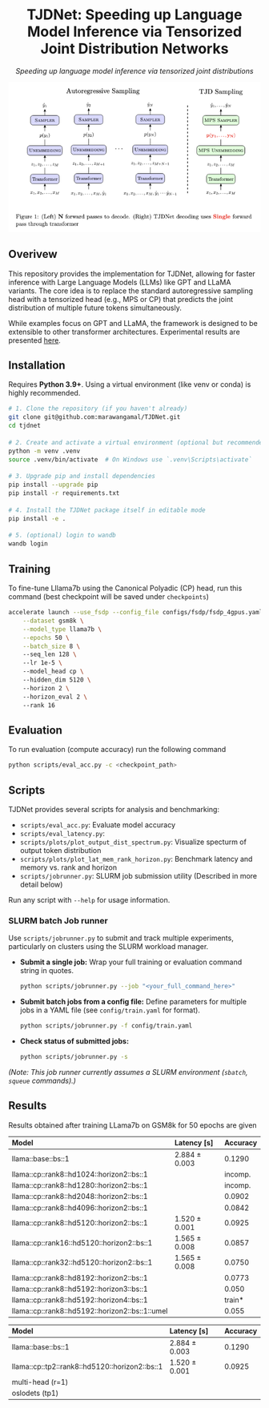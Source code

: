 <!-- # TJDNet: Speeding up Language Model Inference via Tensorized Joint Distribution Networks

Speeding up language model inference via tensorized joint distributions. This codebase implements TJDNet for GPT and LLAMA models but can be easily extended to other models. -->

<div align="center">

<h1>TJDNet: Speeding up Language Model Inference via Tensorized Joint Distribution Networks</h1>


<i> Speeding up language model inference via tensorized joint distributions </i>


<img src="assets/image.png" style="width: 500;" />
<!-- <i>Speeding up language model inference via tensorized joint distributions.</i> -->

<!-- <i> (Left) N forward passes to decode. (Right) TJDNet decoding uses Single forward
pass through transformer</i> -->

</div>

## Overivew

This repository provides the implementation for TJDNet, allowing for faster inference with Large Language Models (LLMs) like GPT and LLaMA variants. The core idea is to replace the standard autoregressive sampling head with a tensorized head (e.g., MPS or CP) that predicts the joint distribution of multiple future tokens simultaneously.

While examples focus on GPT and LLaMA, the framework is designed to be extensible to other transformer architectures. Experimental results are presented [here](#Results).


## Installation 
Requires **Python 3.9+**. Using a virtual environment (like venv or conda) is highly recommended.

```bash
# 1. Clone the repository (if you haven't already)
git clone git@github.com:marawangamal/TJDNet.git
cd tjdnet

# 2. Create and activate a virtual environment (optional but recommended)
python -m venv .venv
source .venv/bin/activate  # On Windows use `.venv\Scripts\activate`

# 3. Upgrade pip and install dependencies
pip install --upgrade pip
pip install -r requirements.txt

# 4. Install the TJDNet package itself in editable mode
pip install -e .

# 5. (optional) login to wandb
wandb login
```



## Training

To fine-tune Lllama7b using the Canonical Polyadic (CP) head, run this command (best checkpoint will be saved under `checkpoints`)
```bash 
accelerate launch --use_fsdp --config_file configs/fsdp/fsdp_4gpus.yaml train.py \
    --dataset gsm8k \
    --model_type llama7b \
    --epochs 50 \
    --batch_size 8 \ 
    --seq_len 128 \ 
    --lr 1e-5 \ 
    --model_head cp \ 
    --hidden_dim 5120 \ 
    --horizon 2 \ 
    --horizon_eval 2 \ 
    --rank 16
```

## Evaluation
To run evaluation (compute accuracy) run the following command
```bash 
python scripts/eval_acc.py -c <checkpoint_path>
```

<!-- 
| Model                              | Latency [s]   | GPU Memory (allocated)[MB]   | GPU Memory (reserved) [MB]   | CPU Memory (rss) [MB]   | Accuracy      |
| llama::base::bs::1                 | 2.884 ± 0.003 | 25340.167 ± 0.000            | 25356.000 ± 0.000            | 1213.004 ± 0.015        | 0.000 ± 0.000 |
| llama::cp::rank8::horizon2::bs::1  | 1.520 ± 0.001 | 27165.341 ± 0.000            | 27182.000 ± 0.000            | 1221.140 ± 0.014        | 0.000 ± 0.000 |
| llama::cp::rank16::horizon2::bs::1 | 1.565 ± 0.008 | 28445.653 ± 0.000            | 28462.000 ± 0.000            | 1223.598 ± 0.000        | 0.000 ± 0.000 | 
-->


<!-- OLD Version -->
<!-- | Model                            | Latency [s]   | Accuracy      |
|:---------------------------------|:--------------|:--------------|
| llama::baseline             | 1.441 ± 0.007 | 0.1290 |
| llama::cp::lr32::hd768::rank4::horizon2  | 0.745 ± 0.004 | 0.0492 |
| llama::cp::lr32::hd768::rank8::horizon2  | 0.752 ± 0.002 | 0.0540 |
| llama::cp::lr32::hd768::rank16::horizon2 | 0.767 ± 0.003 | 0.0549 |
| llama::cp::lr32::hd768::rank32::horizon2 | 0.833 ± 0.028 | 0.0584 |
| llama::cp::lr64::hd768::rank8::horizon2  | - | 0.0417 |
| llama::cp::lr32::hd1024::rank8::horizon2 | - | 0.0629 |
| llama::cp::lr32::hd1280::rank8::horizon2 | - | 0.0781 |
| llama::cp::lr32::hd1536::rank8::horizon2 | - | 0.0713 |
| llama::cp::lr32::hd5120::rank8::horizon2 | - | 0.0925** | -->


## Scripts

TJDNet provides several scripts for analysis and benchmarking:

- `scripts/eval_acc.py`: Evaluate model accuracy
- `scripts/eval_latency.py`: 
- `scripts/plots/plot_output_dist_spectrum.py`: Visualize specturm of output token distribution
- `scripts/plots/plot_lat_mem_rank_horizon.py`: Benchmark latency and memory vs. rank and horizon
- `scripts/jobrunner.py`: SLURM job submission utility (Described in more detail below)

Run any script with `--help` for usage information.


### SLURM batch Job runner

Use `scripts/jobrunner.py` to submit and track multiple experiments, particularly on clusters using the SLURM workload manager.

* **Submit a single job:**
    Wrap your full training or evaluation command string in quotes.
    ```bash
    python scripts/jobrunner.py --job "<your_full_command_here>"
    ```

* **Submit batch jobs from a config file:**
    Define parameters for multiple jobs in a YAML file (see `config/train.yaml` for format).
    ```bash
    python scripts/jobrunner.py -f config/train.yaml
    ```

* **Check status of submitted jobs:**
    ```bash
    python scripts/jobrunner.py -s
    ```

*(Note: This job runner currently assumes a SLURM environment (`sbatch`, `squeue` commands).)*


## Results
Results obtained after training LLama7b on GSM8k for 50 epochs are given

| Model                                               | Latency [s]   | Accuracy |  
|:----------------------------------------------------|:--------------|:---------|
| llama::base::bs::1                                  | 2.884 ± 0.003 | 0.1290   |
| llama::cp::rank8::hd1024::horizon2::bs::1           |               | incomp.  |
| llama::cp::rank8::hd1280::horizon2::bs::1           |               | incomp.  |
| llama::cp::rank8::hd2048::horizon2::bs::1           |               | 0.0902   |
| llama::cp::rank8::hd4096::horizon2::bs::1           |               | 0.0842   |
| llama::cp::rank8::hd5120::horizon2::bs::1           | 1.520 ± 0.001 | 0.0925   |
| llama::cp::rank16::hd5120::horizon2::bs::1          | 1.565 ± 0.008 | 0.0857   |
| llama::cp::rank32::hd5120::horizon2::bs::1          | 1.565 ± 0.008 | 0.0750   |  
| llama::cp::rank8::hd8192::horizon2::bs::1           |               | 0.0773   |
| llama::cp::rank8::hd5192::horizon3::bs::1           |               | 0.050    | 
| llama::cp::rank8::hd5192::horizon4::bs::1           |               | train*   |  wi90f8a8c8
| llama::cp::rank8::hd5192::horizon2::bs::1::umel     |               | 0.055    |  


| Model                                                    | Latency [s]   | Accuracy |  
|:---------------------------------------------------------|:--------------|:---------|
| llama::base::bs::1                                       | 2.884 ± 0.003 | 0.1290   |
| llama::cp::tp2::rank8::hd5120::horizon2::bs::1           | 1.520 ± 0.001 | 0.0925   |
| multi-head  (r=1)                                             |   |    |
| oslodets    (tp1)                                             |   |    |







<!-- | Model                            | Latency [s]   | Accuracy      |
|:---------------------------------|:--------------|:--------------|
| llama::base::bs::1               | 1.441 ± 0.007 | 0.1290 |
| llama::cp::nl2::rank4::horizon2  | 0.745 ± 0.004 | 0.0492 |
| llama::cp::nl2::rank8::horizon2  | 0.752 ± 0.002 | 0.0540 |
| llama::cp::nl2::rank16::horizon2 | 0.767 ± 0.003 | 0.0549 |
| llama::cp::nl2::rank32::horizon2 | 0.833 ± 0.028 | - |
| llama::ucp::nl2::rank4::horizon2  | - | - |
| llama::ucp::nl2::rank8::horizon2  | - | - |
| llama::ucp::nl2::rank16::horizon2 | - | - |
| llama::ucp::nl2::rank32::horizon2 | - | - | -->





<!-- 
## Evaluation
To evaluate on HumanEval, run the following commands

1. Generate completetions (will be saved to samples.jsonl)
    ```
    python eval/generate_completions.py --ckpt checkpoints/<checkpoint directory name>
    ```
2. Evaluate completetions
    ```
    python eval/human-eval/human_eval/evaluate_functional_correctness.py samples.jsonl
    ```

## Visualization
1. Generate completetions (will be saved to samples.jsonl)
    ```
    python eval/generate_completions.py --dev --ckpt checkpoints/<checkpoint directory name>
    ```

2. Visualize a code completion sample
    ```
    python eval/visualize.py samples.jsonl
    ``` -->